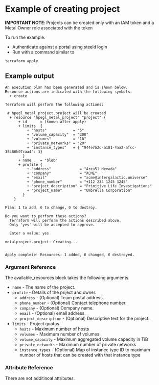 # Example of creating project
**IMPORTANT NOTE**: Projects can be created only with an IAM token and a Metal Owner role associated with the token

To run the example:
* Authenticate against a portal using steeld login
* Run with a command similar to
```
terraform apply
``` 

## Example output
```
An execution plan has been generated and is shown below.
Resource actions are indicated with the following symbols:
  + create

Terraform will perform the following actions:

 # hpegl_metal_project.project will be created
  + resource "hpegl_metal_project" "project" {
      + id      = (known after apply)
      + limits  {
          + "hosts"            = "5"
          + "volume_capacity"  = "300"
          + "volumes"          = "10"
          + "private_networks" = "20"
          + "instance_types"   = { "944e7b2c-a181-4aa2-afcc-35480b07caa4": 1}
        }
      + name    = "blob"
      + profile {
          + "address"             = "Area51 Nevada"
          + "company"             = "ACME"
          + "email"               = "acme@intergalactic.universe"
          + "phone_number"        = "+112 234 1245 3245"
          + "project_description" = "Primitive Life Investigations"
          + "project_name"        = "Umbrella Corporation"
        }
    }

Plan: 1 to add, 0 to change, 0 to destroy.

Do you want to perform these actions?
  Terraform will perform the actions described above.
  Only 'yes' will be accepted to approve.

  Enter a value: yes

metalproject.project: Creating...


Apply complete! Resources: 1 added, 0 changed, 0 destroyed.

```

### Argument Reference

The available_resources block takes the following arguments.

- `name` - The name of the project.
- `profile` - Details of the priject and owner.
  - `address` - (Optional) Team postal address.
  - `phone_number` - (Optional) Contact telephone number.
  - `company` - (Optional) Company name.
  - `email` - (Optional)  email address.
  - `project_description` - (Optional) Descriptive text for the project.
- `limits` - Project quotas.
  - `hosts` - Maximum number of hosts
  - `volumes` - Maximum number of volumes
  - `volume_capacity` - Maximum aggregated volume capacity in TiB
  - `private_networks` - Maximum number of private networks
  - `instance_types` - (Optional) Map of instance type ID to maximum number of hosts that can be created with that instance type

### Attribute Reference

There are not additinoal attributes.
